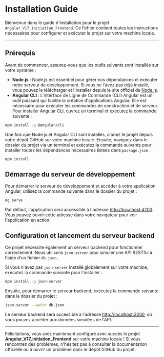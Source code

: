# Installation Guide

Bienvenue dans le guide d'installation pour le projet `Angular_V17_initiation_Frontend`. Ce fichier contient toutes les instructions nécessaires pour configurer et exécuter le projet sur votre machine locale.

---

## Prérequis

Avant de commencer, assurez-vous que les outils suivants sont installés sur votre système :

- **Node.js** : Node.js est essentiel pour gérer nos dépendances et exécuter notre serveur de développement. Si vous ne l'avez pas déjà installé, vous pouvez le télécharger et l'installer depuis le site officiel de [Node.js](https://nodejs.org/en).
- **Angular CLI** : L'Interface de Ligne de Commande (CLI) Angular est un outil puissant qui facilite la création d'applications Angular. Elle est nécessaire pour exécuter les commandes de construction et de serveur. Pour installer Angular CLI, ouvrez un terminal et exécutez la commande suivante :

```bash copy
npm install -g @angular/cli
```

Une fois que Node.js et Angular CLI sont installés, clonez le projet depuis votre dépôt GitHub sur votre machine locale. Ensuite, naviguez dans le dossier du projet via un terminal et exécutez la commande suivante pour installer toutes les dépendances nécessaires listées dans `package.json` :

```bash copy
npm install
```

## Démarrage du serveur de développement

Pour démarrer le serveur de développement et accéder à votre application Angular, utilisez la commande suivante dans le dossier du projet :

```bash copy
ng serve
```

Par défaut, l'application sera accessible à l'adresse [http://localhost:4200](http://localhost:4200). Vous pouvez ouvrir cette adresse dans votre navigateur pour voir l'application en action.

## Configuration et lancement du serveur backend

Ce projet nécessite également un serveur backend pour fonctionner correctement. Nous utilisons `json-server` pour simuler une API RESTful à l'aide d'un fichier `db.json`.

Si vous n'avez pas `json-server` installé globalement sur votre machine, exécutez la commande suivante pour l'installer :

```bash copy
npm install -g json-server
```

Ensuite, pour démarrer le serveur backend, exécutez la commande suivante dans le dossier du projet :

```bash copy
json-server --watch db.json
```

Le serveur backend sera accessible à l'adresse [http://localhost:3000](http://localhost:3000), où vous pouvez accéder aux données simulées de l'API.

---

Félicitations, vous avez maintenant configuré avec succès le projet **Angular_V17_initiation_Frontend** sur votre machine locale ! Si vous rencontrez des problèmes, n'hésitez pas à consulter la documentation officielle ou à ouvrir un problème dans le dépôt GitHub du projet.
